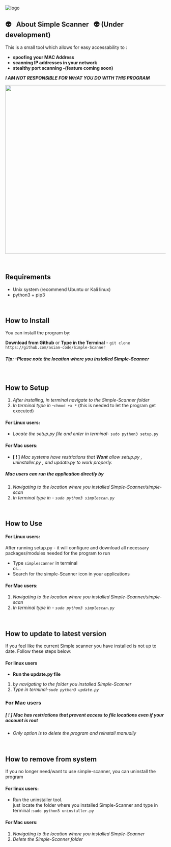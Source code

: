 
![logo](http://i64.tinypic.com/35d7muw.png)

## :alien: &nbsp; About Simple Scanner &nbsp; :alien: (Under development)

This is a small tool which allows for easy accessability to :<br>
* **spoofing your MAC Address**<br>
* **scanning IP addresses in your network**<br>
* **stealthy port scanning -(feature coming soon)**

***I AM NOT RESPONSIBLE FOR WHAT YOU DO WITH THIS PROGRAM***
<p align="center">
  <img width="520" height="530" src="http://i66.tinypic.com/2iqk1ax.png">
</p>
<br>

##  Requirements

* Unix system (recommend Ubuntu or Kali linux)
* python3 + pip3

<br>

## How to Install

You can install the program by:

**Download from Github** or **Type in the Terminal** - `git clone https://github.com/asian-code/Simple-Scanner`<br>
##### *Tip:* -Please note the location where you installed Simple-Scanner<br>

<br>

## How to Setup
1. *After installing, in terminal navigate to the Simple-Scanner folder*
2. *In terminal type in -*`chmod +x *` (this is needed to let the program get executed)<br>
#### For Linux users:
* *Locate the setup.py file and enter in terminal-* `sudo python3 setup.py`<br>
#### For Mac users:
* **[ ! ]** *Mac systems have restrictions that **Wont** allow setup.py , uninstaller.py , and update.py to work properly.*<br>
##### Mac users can run the application directly by<br>
1. *Navigating to the location where you installed Simple-Scanner/simple-scan*
2. *In terminal type in - `sudo python3 simplescan.py`*

<br>

## How to Use
#### For Linux users:
After running setup.py - it will configure and download all necessary packages/modules needed for the program to run 
* Type `simplescanner` in terminal <br>
or...<br>
* Search for the simple-Scanner icon in your applications<br>
#### For Mac users:
1. *Navigating to the location where you installed Simple-Scanner/simple-scan*
2. *In terminal type in - `sudo python3 simplescan.py`*
 
<br>

## How to update to latest version
If you feel like the current Simple scanner you have installed is not up to date. Follow these steps below:
#### For linux users 
* **Run the update.py file** <br>
1. *by navigating to the folder you installed Simple-Scanner*
2. *Type in terminal-`sude python3 update.py`*
### For Mac users
##### **[ ! ]** Mac has restrictions that prevent access to file locations even if your account is root<br>
* *Only option is to delete the program and reinstall manually*

<br> 

## How to remove from system
If you no longer need/want to use simple-scanner, you can uninstall the program
#### For linux users:
 * Run the uninstaller tool.<br>
   just locate the folder where you installed Simple-Scanner and type in terminal :`sudo python3 uninstaller.py` 
#### For Mac users:
1. *Navigating to the location where you installed Simple-Scanner*
2. *Delete the Simple-Scanner folder*

<br>

